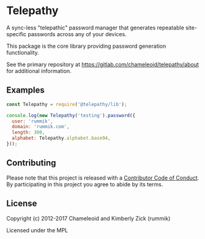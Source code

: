 Telepathy
=========
A sync-less "telepathic" password manager that generates repeatable
site-specific passwords across any of your devices.

This package is the core library providing password generation functionality.

See the primary repository at https://gitlab.com/chameleoid/telepathy/about for
additional information.


## Examples
```javascript
const Telepathy = require('@telepathy/lib');

console.log(new Telepathy('testing').password({
  user: 'rummik',
  domain: 'rummik.com',
  length: 300,
  alphabet: Telepathy.alphabet.base94,
}));
```

## Contributing
Please note that this project is released with a
[Contributor Code of Conduct][]. By participating in this project you agree to
abide by its terms.

[Contributor Code of Conduct]: http://www.chameleoid.com/conduct


## License
Copyright (c) 2012-2017 Chameleoid and Kimberly Zick (rummik)

Licensed under the MPL
